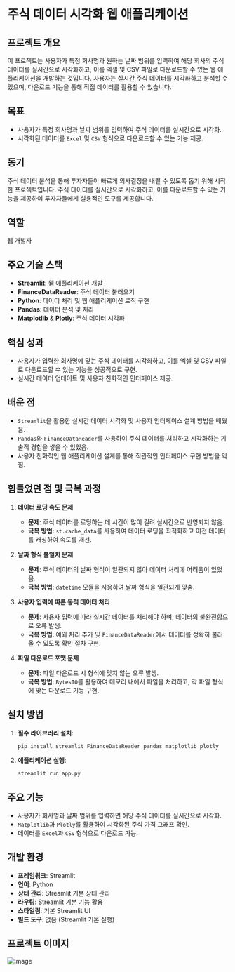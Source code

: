 
# 주식 데이터 시각화 웹 애플리케이션

## 프로젝트 개요

이 프로젝트는 사용자가 특정 회사명과 원하는 날짜 범위를 입력하여 해당 회사의 주식 데이터를 실시간으로 시각화하고, 이를 엑셀 및 CSV 파일로 다운로드할 수 있는 웹 애플리케이션을 개발하는 것입니다. 사용자는 실시간 주식 데이터를 시각화하고 분석할 수 있으며, 다운로드 기능을 통해 직접 데이터를 활용할 수 있습니다.

## 목표

- 사용자가 특정 회사명과 날짜 범위를 입력하여 주식 데이터를 실시간으로 시각화.
- 시각화된 데이터를 `Excel` 및 `CSV` 형식으로 다운로드할 수 있는 기능 제공.

## 동기

주식 데이터 분석을 통해 투자자들이 빠르게 의사결정을 내릴 수 있도록 돕기 위해 시작한 프로젝트입니다. 주식 데이터를 실시간으로 시각화하고, 이를 다운로드할 수 있는 기능을 제공하여 투자자들에게 실용적인 도구를 제공합니다.

## 역할

웹 개발자

## 주요 기술 스택

- **Streamlit**: 웹 애플리케이션 개발
- **FinanceDataReader**: 주식 데이터 불러오기
- **Python**: 데이터 처리 및 웹 애플리케이션 로직 구현
- **Pandas**: 데이터 분석 및 처리
- **Matplotlib** & **Plotly**: 주식 데이터 시각화

## 핵심 성과

- 사용자가 입력한 회사명에 맞는 주식 데이터를 시각화하고, 이를 엑셀 및 CSV 파일로 다운로드할 수 있는 기능을 성공적으로 구현.
- 실시간 데이터 업데이트 및 사용자 친화적인 인터페이스 제공.

## 배운 점

- `Streamlit`을 활용한 실시간 데이터 시각화 및 사용자 인터페이스 설계 방법을 배웠음.
- `Pandas`와 `FinanceDataReader`를 사용하여 주식 데이터를 처리하고 시각화하는 기술적 경험을 쌓을 수 있었음.
- 사용자 친화적인 웹 애플리케이션 설계를 통해 직관적인 인터페이스 구현 방법을 익힘.

## 힘들었던 점 및 극복 과정

1. **데이터 로딩 속도 문제**
   - **문제**: 주식 데이터를 로딩하는 데 시간이 많이 걸려 실시간으로 반영되지 않음.
   - **극복 방법**: `st.cache_data`를 사용하여 데이터 로딩을 최적화하고 이전 데이터를 캐싱하여 속도를 개선.

2. **날짜 형식 불일치 문제**
   - **문제**: 주식 데이터의 날짜 형식이 일관되지 않아 데이터 처리에 어려움이 있었음.
   - **극복 방법**: `datetime` 모듈을 사용하여 날짜 형식을 일관되게 맞춤.

3. **사용자 입력에 따른 동적 데이터 처리**
   - **문제**: 사용자 입력에 따라 실시간 데이터를 처리해야 하며, 데이터의 불완전함으로 오류 발생.
   - **극복 방법**: 예외 처리 추가 및 `FinanceDataReader`에서 데이터를 정확히 불러올 수 있도록 확인 절차 구현.

4. **파일 다운로드 포맷 문제**
   - **문제**: 파일 다운로드 시 형식에 맞지 않는 오류 발생.
   - **극복 방법**: `BytesIO`를 활용하여 메모리 내에서 파일을 처리하고, 각 파일 형식에 맞는 다운로드 기능 구현.

## 설치 방법

1. **필수 라이브러리 설치**:

   ```bash
   pip install streamlit FinanceDataReader pandas matplotlib plotly
   ```

2. **애플리케이션 실행**:

   ```bash
   streamlit run app.py
   ```

## 주요 기능

- 사용자가 회사명과 날짜 범위를 입력하면 해당 주식 데이터를 실시간으로 시각화.
- `Matplotlib`과 `Plotly`를 활용하여 시각화된 주식 가격 그래프 확인.
- 데이터를 `Excel`과 `CSV` 형식으로 다운로드 가능.

## 개발 환경

- **프레임워크**: Streamlit
- **언어**: Python
- **상태 관리**: Streamlit 기본 상태 관리
- **라우팅**: Streamlit 기본 기능 활용
- **스타일링**: 기본 Streamlit UI
- **빌드 도구**: 없음 (Streamlit 기본 실행)

## 프로젝트 이미지

![image](https://github.com/user-attachments/assets/770b003f-8104-4c16-bacb-4232004dc576)


